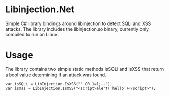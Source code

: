 # Libinjection.Net
Simple C# library bindings around libinjection to detect SQLi and XSS attacks. The library includes the libinjection.so binary, currently only compiled to run on Linux.

# Usage
The library contains two simple static methods IsSQLi and IsXSS that return a bool value determining if an attack was found.

```
var isSQLi = LibInjection.IsXSS("' OR 1=1;--");
var isXss = LibInjection.IsXSS("<script>alert('hello')</script>");
```
